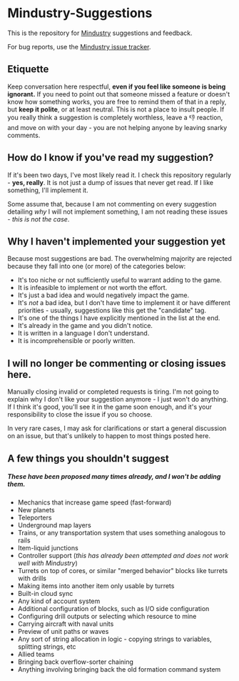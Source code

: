 # Mindustry-Suggestions
This is the repository for [Mindustry](https://github.com/Anuken/Mindustry) suggestions and feedback.

For bug reports, use the [Mindustry issue tracker](https://github.com/Anuken/Mindustry/issues/new/choose).

## Etiquette

Keep conversation here respectful, **even if you feel like someone is being ignorant.** If you need to point out that someone missed a feature or doesn't know how something works, you are free to remind them of that in a reply, but **keep it polite**, or at least neutral. This is not a place to insult people. If you really think a suggestion is completely worthless, leave a 👎 reaction, and move on with your day - you are not helping anyone by leaving snarky comments.

## How do I know if you've read my suggestion?

If it's been two days, I've most likely read it. I check this repository regularly - **yes, really**. It is not just a dump of issues that never get read. If I like something, I'll implement it. 

Some assume that, because I am not commenting on every suggestion detailing *why* I will not implement something, I am not reading these issues - *this is not the case*.  

## Why I haven't implemented your suggestion yet

Because most suggestions are bad. The overwhelming majority are rejected because they fall into one (or more) of the categories below:

- It's too niche or not sufficiently useful to warrant adding to the game.
- It is infeasible to implement or not worth the effort.
- It's just a bad idea and would negatively impact the game.
- It's *not* a bad idea, but I don't have time to implement it or have different priorities - usually, suggestions like this get the "candidate" tag.
- It's one of the things I have explicitly mentioned in the list at the end.
- It's already in the game and you didn't notice.
- It is written in a language I don't understand.
- It is incomprehensible or poorly written.

## I will no longer be commenting or closing issues here.

Manually closing invalid or completed requests is tiring. I'm not going to explain why I don't like your suggestion anymore - I just won't do anything. If I think it's good, you'll see it in the game soon enough, and it's your responsibility to close the issue if you so choose.

In very rare cases, I may ask for clarifications or start a general discussion on an issue, but that's unlikely to happen to most things posted here.

## A few things you shouldn't suggest
##### These have been proposed many times already, and I won't be adding them.

- Mechanics that increase game speed (fast-forward)
- New planets
- Teleporters
- Underground map layers
- Trains, or any transportation system that uses something analogous to rails
- Item-liquid junctions
- Controller support (*this has already been attempted and does not work well with Mindustry*)
- Turrets on top of cores, or similar "merged behavior" blocks like turrets with drills
- Making items into another item only usable by turrets
- Built-in cloud sync
- Any kind of account system
- Additional configuration of blocks, such as I/O side configuration
- Configuring drill outputs or selecting which resource to mine
- Carrying aircraft with naval units
- Preview of unit paths or waves
- Any sort of string allocation in logic - copying strings to variables, splitting strings, etc
- Allied teams
- Bringing back overflow-sorter chaining
- Anything involving bringing back the old formation command system
